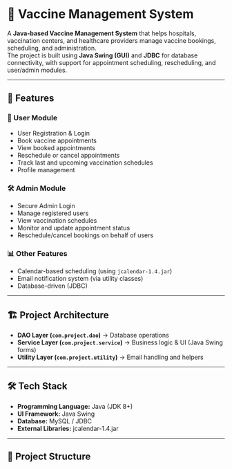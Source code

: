 # 💉 Vaccine Management System

A **Java-based Vaccine Management System** that helps hospitals, vaccination centers, and healthcare providers manage vaccine bookings, scheduling, and administration.  
The project is built using **Java Swing (GUI)** and **JDBC** for database connectivity, with support for appointment scheduling, rescheduling, and user/admin modules.

---

## 📌 Features

### 👤 User Module
- User Registration & Login
- Book vaccine appointments
- View booked appointments
- Reschedule or cancel appointments
- Track last and upcoming vaccination schedules
- Profile management

### 🛠️ Admin Module
- Secure Admin Login
- Manage registered users
- View vaccination schedules
- Monitor and update appointment status
- Reschedule/cancel bookings on behalf of users

### 📊 Other Features
- Calendar-based scheduling (using `jcalendar-1.4.jar`)
- Email notification system (via utility classes)
- Database-driven (JDBC)

---

## 🏗️ Project Architecture
- **DAO Layer (`com.project.dao`)** → Database operations
- **Service Layer (`com.project.service`)** → Business logic & UI (Java Swing forms)
- **Utility Layer (`com.project.utility`)** → Email handling and helpers

---

## 🛠️ Tech Stack
- **Programming Language:** Java (JDK 8+)
- **UI Framework:** Java Swing
- **Database:** MySQL / JDBC
- **External Libraries:** jcalendar-1.4.jar

---

## 📂 Project Structure
